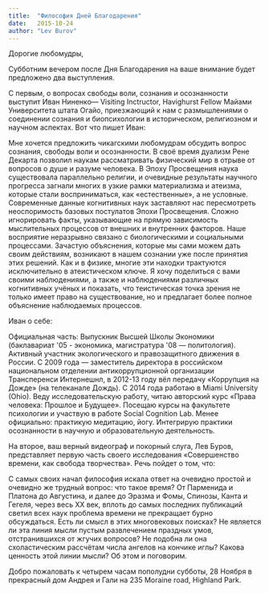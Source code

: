 ```yaml
---
title:  "Философия Дней Благодарения"
date:   2015-10-24
author: "Lev Burov"
---
```


Дорогие любомудры,

Субботним вечером после Дня Благодарения на ваше внимание будет предложено два выступления.

С первым, o вопросax свободы воли, сознания и осознанности выступит Иван Ниненко— Visiting Inсtructor, Havighurst Fellow Майами Университета штата Огайо, приезжающий к нам с размышлениями о соединении сознания и биопсихологии в историческом, религиозном и научном аспектах. Вот что пишет Иван:

Мне хочется предложить чикагскими любомудрам обсудить вопрос сознания, свободы воли и осознанности. В своё время дуализм Рене Декарта позволил наукам рассматривать физический мир в отрыве от вопросов о душе и разуме человека. В Эпоху Просвещения наука существовала параллельно религии, и очевидные результаты научного прогресса загнали многих в узкие рамки материализма и атеизма, которые стали восприниматься, как «естественные», а не условные.
Современные данные когнитивных наук заставляют нас пересмотреть неоспоримость базовых постулатов Эпохи Просвещения. Сложно игнорировать факты, указывающие на прямую зависимость мыслительных процессов от внешних и внутренних факторов. Наше восприятие неразрывно связано с биологическими и социальными процессами. Зачастую объяснения, которые мы сами можем дать своим действиям, возникают в нашем сознании уже после принятия этих решений. Как и в физике, многие эти находки трактуются исключительно в атеистическом ключе. Я хочу поделиться с вами своими наблюдениями, а также и наблюдениями различных когнитивных учёных и показать, что теистическая точка зрения не только имеет право на существование, но и предлагает более полное объяснение наблюдаемых процессов.

Иван о себе:

Официальная часть: Выпускник Высшей Школы Экономики (баклавариат '05 - экономика, магистратура '08 — политология). Активный участник экологического и правозащитного движения в России. С 2009 года — заместитель директора в российском национальном отделении антикоррупционной организации Трансперенси Интернешнл, в 2012-13 году вёл передачу «Коррупция на Дожде» (на телеканале Дождь).
С 2014 года работаю в Miami University (Ohio). Веду исследовательскую работу, читаю авторский курс «Права человека: Прошлое и Будущее». Посещаю курсы на факультете психологии и участвую в работе Social Cognition Lab.
Менее официально: практикую медитацию, йогу. Интегрирую практики осознанности в научную и образовательную деятельность.

На второе, ваш верный видеограф и покорный слуга, Лев Буров, представляет первую часть своего исследования «Совершенство времени, как свобода творчества». Речь пойдет о том, что:

С самых своих начал философия искала ответ на очевидно простой и очевидно же трудный вопрос: что такое время? От Парменида и Платона до Августина, и далее до Эразма и Фомы, Спинозы, Канта и Гегеля, через весь ХХ век, вплоть до самых последних публикаций светил всех наук проблема времени не прекращает бурно обсуждаться. Есть ли смысл в этих многовековых поисках? Не является ли эта линия мысли пустым развлечением праздных умов, отстранившихся от жгучих вопросов? Не подобна ли она схоластическим рассчётам числа ангелов на кончике иглы? Какова ценность этой линии мысли? Об этом и поговорим.

Добро пожаловать к четырем часам пополудни субботы, 28 Ноября в прекрасный дом Андрея и Гали на 235 Moraine road, Highland Park.